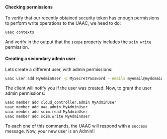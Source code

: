 #### Checking permissions

To verify that our recently obtained security token has enough permissions to perform write operations to the UAAC, we heed to do:

```sh
uaac contexts
```

And verify in the output that the `scope` property includes the `scim.write` permission.

#### Creating a secondary admin user

Lets create a different user, with admin permissions:

```sh
uaac user add MyAdminUser -p MySecretPassword --emails myemail@mydomain.com
```

The client will notify you if the user was created.
Now, to grant the user admin permissions:

```sh
uaac member add cloud_controller.admin MyAdminUser
uaac member add uaa.admin MyAdminUser
uaac member add scim.read MyAdminUser
uaac member add scim.write MyAdminUser
```

To each one of this commands, the UAAC will respond with a `success` message.
Now, your new user is an Admin!!
